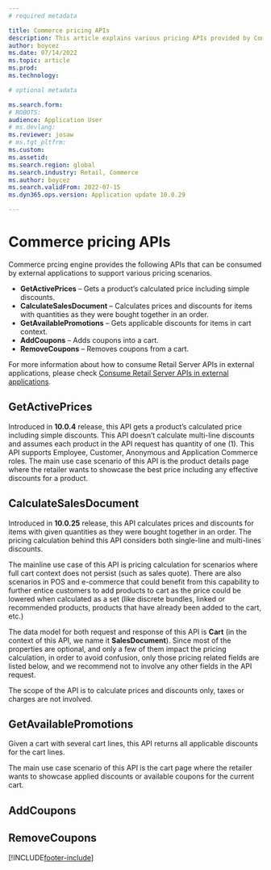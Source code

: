 ```yaml
---
# required metadata

title: Commerce pricing APIs
description: This article explains various pricing APIs provided by Commerce pricing engine.
author: boycez
ms.date: 07/14/2022
ms.topic: article
ms.prod: 
ms.technology: 

# optional metadata

ms.search.form: 
# ROBOTS: 
audience: Application User
# ms.devlang: 
ms.reviewer: josaw
# ms.tgt_pltfrm: 
ms.custom: 
ms.assetid: 
ms.search.region: global
ms.search.industry: Retail, Commerce
ms.author: boycez
ms.search.validFrom: 2022-07-15
ms.dyn365.ops.version: Application update 10.0.29

---
```


# Commerce pricing APIs

Commerce prcing engine provides the following APIs that can be consumed by external applications to support various pricing scenarios.

-	**GetActivePrices** – Gets a product’s calculated price including simple discounts.
-	**CalculateSalesDocument** – Calculates prices and discounts for items with quantities as they were bought together in an order.
-	**GetAvailablePromotions** – Gets applicable discounts for items in cart context. 
-	**AddCoupons** – Adds coupons into a cart.
- **RemoveCoupons** – Removes coupons from a cart.

For more information about how to consume Retail Server APIs in external applications, please check [Consume Retail Server APIs in external applications](https://docs.microsoft.com/dynamics365/commerce/dev-itpro/consume-retail-server-api).

## GetActivePrices

Introduced in **10.0.4** release, this API gets a product’s calculated price including simple discounts. This API doesn’t calculate multi-line discounts and assumes each product in the API request has quantity of one (1). This API supports Employee, Customer, Anonymous and Application Commerce roles.
The main use case scenario of this API is the product details page where the retailer wants to showcase the best price including any effective discounts for a product. 

## CalculateSalesDocument

Introduced in **10.0.25** release, this API calculates prices and discounts for items with given quantities as they were bought together in an order. The pricing calculation behind this API considers both single-line and multi-lines discounts. 

The mainline use case of this API is pricing calculation for scenarios where full cart context does not persist (such as sales quote). There are also scenarios in POS and e-commerce that could benefit from this capability to further entice customers to add products to cart as the price could be lowered when calculated as a set (like discrete bundles, linked or recommended products, products that have already been added to the cart, etc.)    

The data model for both request and response of this API is **Cart** (in the context of this API, we name it **SalesDocument**). Since most of the properties are optional, and only a few of them impact the pricing calculation, in order to avoid confusion, only those pricing related fields are listed below, and we recommend not to involve any other fields in the API request.

The scope of the API is to calculate prices and discounts only, taxes or charges are not involved.

## GetAvailablePromotions 

Given a cart with several cart lines, this API returns all applicable discounts for the cart lines. 

The main use case scenario of this API is the cart page where the retailer wants to showcase applied discounts or available coupons for the current cart.

## AddCoupons

## RemoveCoupons

[!INCLUDE[footer-include](../includes/footer-banner.md)]
